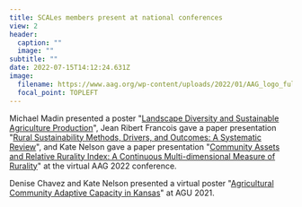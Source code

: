 ```yaml
---
title: SCALes members present at national conferences
view: 2
header:
  caption: ""
  image: ""
subtitle: ""
date: 2022-07-15T14:12:24.631Z
image:
  filename: https://www.aag.org/wp-content/uploads/2022/01/AAG_logo_full_White_2022.svg
  focal_point: TOPLEFT
---
```

Michael Madin presented a poster "[Landscape Diversity and Sustainable Agriculture Production](https://aag-annualmeeting.secure-platform.com/a/solicitations/19/sessiongallery/3264/application/13627)", Jean Ribert Francois gave a paper presentation "[Rural Sustainability Methods, Drivers, and Outcomes: A Systematic Review](https://aag-annualmeeting.secure-platform.com/a/solicitations/19/sessiongallery/4865)", and Kate Nelson gave a paper presentation "[Community Assets and Relative Rurality Index: A Continuous Multi-dimensional Measure of Rurality](https://aag-annualmeeting.secure-platform.com/a/solicitations/19/sessiongallery/4831)" at the virtual AAG 2022 conference.

Denise Chavez and Kate Nelson presented a virtual poster "[Agricultural Community Adaptive Capacity in Kansas](https://agu.confex.com/agu/fm21/meetingapp.cgi/Paper/924376)" at AGU 2021.